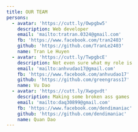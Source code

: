 ```yaml
---
title: OUR TEAM
persons:
  - avatar: 'https://cutt.ly/Owpgbw5'
    description: Web developer
    email: 'mailto:tratran.0324@gmail.com'
    fb: 'https://www.facebook.com/tran2403'
    github: 'https://github.com/TranLe2403'
    name: Tran Le Huyen
  - avatar: 'https://cutt.ly/TwpgbcE'
    description: Not even sure what my role is
    email: 'mailto:anhvudao17@gmail.com'
    fb: 'https://www.facebook.com/anhvudao17'
    github: 'https://github.com/greengrass17'
    name: Vu Dao
  - avatar: 'https://cutt.ly/Xwpgvdt'
    description: Making some broken ass games
    email: 'mailto:daq30899@gmail.com'
    fb: 'https://www.facebook.com/dendimaniac'
    github: 'https://github.com/dendimaniac'
    name: Quan Dao
---
```


